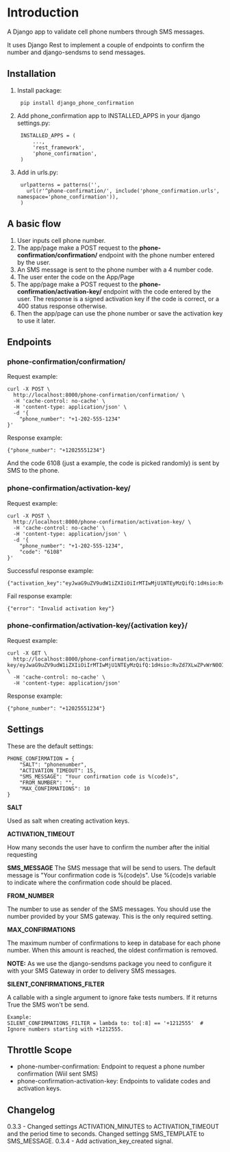 # Introduction #


A Django app to validate cell phone numbers through SMS messages.

 It uses Django Rest to implement a couple of endpoints to confirm the number and django-sendsms to send messages.


## Installation ##


1. Install package:

        pip install django_phone_confirmation

2. Add phone_confirmation app to INSTALLED_APPS in your django settings.py:

        INSTALLED_APPS = (
            ...,
            'rest_framework',
            'phone_confirmation',
        )

3. Add in urls.py:

        urlpatterns = patterns('',
          url(r'^phone-confirmation/', include('phone_confirmation.urls', namespace='phone_confirmation')),
        )


## A basic flow ##

1. User inputs cell phone number.
1. The app/page make a POST request to the **phone-confirmation/confirmation/** endpoint with the phone number entered by the user.
1. An SMS message is sent to the phone number with a 4 number code.
1. The user enter the code on the App/Page
1. The app/page make a POST request to the **phone-confirmation/activation-key/** endpoint with the code entered by the user.
     The response is a signed activation key if the code is correct, or a 400 status response otherwise.
1. Then the app/page can use the phone number or save the activation key to use it later.


## Endpoints ##

### phone-confirmation/confirmation/ ###

Request example:

    curl -X POST \
      http://localhost:8000/phone-confirmation/confirmation/ \
      -H 'cache-control: no-cache' \
      -H 'content-type: application/json' \
      -d '{
    	"phone_number": "+1-202-555-1234"
    }'

Response example:

    {"phone_number": "+12025551234"}

And the code 6108 (just a example, the code is picked randomly) is sent by SMS to the phone.


### phone-confirmation/activation-key/ ###


Request example:

    curl -X POST \
      http://localhost:8000/phone-confirmation/activation-key/ \
      -H 'cache-control: no-cache' \
      -H 'content-type: application/json' \
      -d '{
    	"phone_number": "+1-202-555-1234",
    	"code": "6108"
    }'

Successful response example:

    {"activation_key":"eyJwaG9uZV9udW1iZXIiOiIrMTIwMjU1NTEyMzQifQ:1dHsio:RvZd7XLwZPvWrN0OI4jA2R5PT8Q"}

Fail response example:

    {"error": "Invalid activation key"}


### phone-confirmation/activation-key/{activation key}/ ###

Request example:


    curl -X GET \
      http://localhost:8000/phone-confirmation/activation-key/eyJwaG9uZV9udW1iZXIiOiIrMTIwMjU1NTEyMzQifQ:1dHsio:RvZd7XLwZPvWrN0OI4jA2R5PT8Q/ \
      -H 'cache-control: no-cache' \
      -H 'content-type: application/json'


Response example:

    {"phone_number": "+12025551234"}



## Settings ##

  These are the default settings:

    PHONE_CONFIRMATION = {
        "SALT": "phonenumber",
        "ACTIVATION_TIMEOUT": 15,
        "SMS_MESSAGE": "Your confirmation code is %(code)s",
        "FROM_NUMBER": "",
        "MAX_CONFIRMATIONS": 10
    }


**SALT**

  Used as salt when creating activation keys.

**ACTIVATION_TIMEOUT**

  How many seconds the user have to confirm the number after the initial requesting

**SMS_MESSAGE**
  The SMS message that will be send to users. The default message is "Your confirmation code is %(code)s".
  Use %{code}s variable to indicate where the confirmation code should be placed.

**FROM_NUMBER**

  The number to use as sender of the SMS messages. You should use the number provided by your SMS gateway. This is the only required setting.

**MAX_CONFIRMATIONS**

  The maximum number of confirmations to keep in database for each phone number. When this amount is reached, the oldest confirmation is removed.


   **NOTE:** As we use the django-sendsms package you need to configure it with your SMS Gateway in order to delivery SMS messages.

**SILENT_CONFIRMATIONS_FILTER**

  A callable with a single argument to ignore fake tests numbers. If it returns True the SMS won't be send.

    Example:
    SILENT_CONFIRMATIONS_FILTER = lambda to: to[:8] == '+1212555'  # Ignore numbers starting with +1212555.


## Throttle Scope ##

  - phone-number-confirmation: Endpoint to request a phone number confirmation (Wiil sent SMS)
  - phone-confirmation-activation-key: Endpoints to validate codes and activation keys.


## Changelog ##

0.3.3 - Changed settings ACTIVATION_MINUTES to ACTIVATION_TIMEOUT and the period time to seconds. Changed settingg SMS_TEMPLATE to SMS_MESSAGE.
0.3.4 - Add activation_key_created signal.
